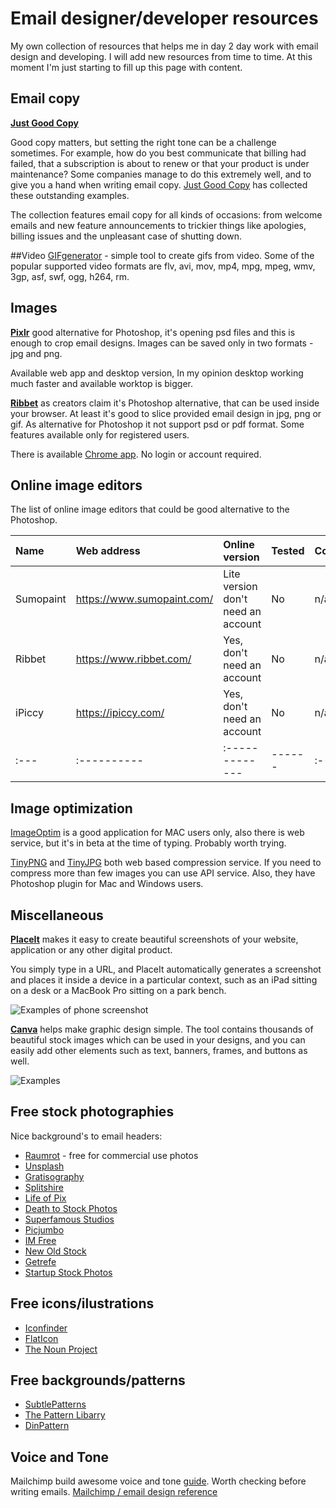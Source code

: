 # Email designer/developer resources
My own collection of resources that helps me in day 2 day work with email design and developing. I will add new resources from time to time. At this moment I'm just starting to fill up this page with content.

## Email copy

**[Just Good Copy](http://www.goodemailcopy.com/)**

Good copy matters, but setting the right tone can be a challenge sometimes. For example, how do you best communicate that billing had failed, that a subscription is about to renew or that your product is under maintenance? Some companies manage to do this extremely well, and to give you a hand when writing email copy. [Just Good Copy](http://www.goodemailcopy.com/) has collected these outstanding examples.

The collection features email copy for all kinds of occasions: from welcome emails and new feature announcements to trickier things like apologies, billing issues and the unpleasant case of shutting down.

##Video
[GIFgenerator](https://imgflip.com/gifgenerator) - simple tool to create gifs from video. Some of the popular supported video formats are flv, avi, mov, mp4, mpg, mpeg, wmv, 3gp, asf, swf, ogg, h264, rm.

## Images
**[Pixlr](https://pixlr.com/)** good alternative for Photoshop, it's opening psd files and this is enough to crop email designs. Images can be saved only in two formats - jpg and png.

Available web app and desktop version, In my opinion desktop working much faster and available worktop is bigger.


**[Ribbet](https://www.ribbet.com/app)** as creators claim it's Photoshop alternative, that can be used inside your browser. At least it's good to slice provided email design in jpg, png or gif. As alternative for Photoshop it not support psd or pdf format. Some features available only for registered users.

There is available [Chrome app](https://chrome.google.com/webstore/detail/ribbet-photo-editor/bikpkcdadljalhghbbipfkkhocppkhob).
No login or account required.

## Online image editors
The list of online image editors that could be good alternative to the Photoshop.

| Name | Web address | Online version | Tested | Cons | Pros |
| :--- | :---------- | :------------- | ------ | :--- | :--- |
| Sumopaint | https://www.sumopaint.com/ | Lite version don't need an account | No | n/a | n/a |
| Ribbet | https://www.ribbet.com/ | Yes, don't need an account | No | n/a | n/a |
| iPiccy | https://ipiccy.com/ | Yes, don't need an account | No | n/a | n/a |
| :--- | :---------- | :------------- | ------ | :--- | :--- |

## Image optimization
[ImageOptim](https://imageoptim.com/mac) is a good application for MAC users only, also there is web service, but it's in beta at the time of typing. Probably worth trying.

[TinyPNG](https://tinypng.com/) and [TinyJPG](https://tinyjpg.com/) both web based compression service. If you need to compress more than few images you can use API service. Also, they have Photoshop plugin for Mac and Windows users.

## Miscellaneous

**[PlaceIt](https://placeit.net/)** makes it easy to create beautiful screenshots of your website, application or any other digital product.

You simply type in a URL, and PlaceIt automatically generates a screenshot and places it inside a device in a particular context, such as an iPad sitting on a desk or a MacBook Pro sitting on a park bench.

![Examples of phone screenshot](https://www.campaignmonitor.com/assets/images/guides/better-marketing-results/placeit.jpg?ver=4312)

**[Canva](https://www.canva.com/)** helps make graphic design simple. The tool contains thousands of beautiful stock images which can be used in your designs, and you can easily add other elements such as text, banners, frames, and buttons as well.

![Examples](https://www.campaignmonitor.com/assets/images/guides/better-marketing-results/canva.jpg?ver=4312)

## Free stock photographies
Nice background's to email headers:
- [Raumrot](http://raumrot.com/) - free for commercial use photos
- [Unsplash](https://unsplash.com/)
- [Gratisography](http://www.gratisography.com/)
- [Splitshire](http://www.splitshire.com/)
- [Life of Pix](http://www.lifeofpix.com/)
- [Death to Stock Photos](http://deathtothestockphoto.com/)
- [Superfamous Studios](http://images.superfamous.com/)
- [Picjumbo](https://picjumbo.com/)
- [IM Free](http://www.imcreator.com/free)
- [New Old Stock](http://nos.twnsnd.co/)
- [Getrefe](http://getrefe.tumblr.com/)
- [Startup Stock Photos](http://startupstockphotos.com/)

## Free icons/ilustrations
- [Iconfinder](https://www.iconfinder.com/free_icons)
- [FlatIcon](http://www.flaticon.com/)
- [The Noun Project](https://thenounproject.com/)

## Free backgrounds/patterns
- [SubtlePatterns](http://subtlepatterns.com/)
- [The Pattern Libarry](http://thepatternlibrary.com/)
- [DinPattern](http://www.dinpattern.com/)

## Voice and Tone

Mailchimp build awesome voice and tone [guide](http://voiceandtone.com/). Worth checking before writing emails. [Mailchimp / email design reference](http://templates.mailchimp.com/)
